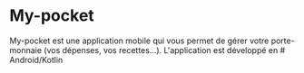 # My-pocket
My-pocket est une application mobile qui vous permet de gérer votre porte-monnaie (vos dépenses, vos recettes...). 
L'application est développé en # Android/Kotlin 
